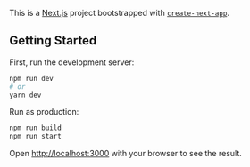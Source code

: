 This is a [Next.js](https://nextjs.org/) project bootstrapped with [`create-next-app`](https://github.com/vercel/next.js/tree/canary/packages/create-next-app).

## Getting Started

First, run the development server:

```bash
npm run dev
# or
yarn dev
```

Run as production:

```bash
npm run build
npm run start
```

Open [http://localhost:3000](http://localhost:3000) with your browser to see the result.


